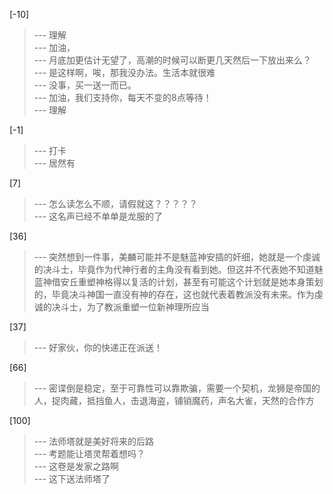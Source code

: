 
[-10] 
>--- 理解<br>
>--- 加油，<br>
>--- 月底加更估计无望了，高潮的时候可以断更几天然后一下放出来么？<br>
>--- 是这样啊，唉，那我没办法。生活本就很难<br>
>--- 没事，买一送一而已。<br>
>--- 加油，我们支持你，每天不变的8点等待！<br>
>--- 理解<br>

[-1] 
>--- 打卡<br>
>--- 居然有<br>

[7] 
>--- 怎么读怎么不顺，请假就这？？？？？<br>
>--- 这名声已经不单单是龙服的了<br>

[36] 
>--- 突然想到一件事，美麟可能并不是魅蓝神安插的奸细，她就是一个虔诚的决斗士，毕竟作为代神行者的主角没有看到她。但这并不代表她不知道魅蓝神借安丘重塑神格得以复活的计划，甚至有可能这个计划就是她本身策划的，毕竟决斗神国一直没有神的存在，这也就代表着教派没有未来。作为虔诚的决斗士，为了教派重塑一位新神理所应当<br>

[37] 
>--- 好家伙，你的快递正在派送！<br>

[66] 
>--- 密谍倒是稳定，至于可靠性可以靠欺骗，需要一个契机，龙狮是帝国的人，捉肉藏，抵挡鱼人，击退海盗，铺销魔药，声名大雀，天然的合作方<br>

[100] 
>--- 法师塔就是美好将来的后路<br>
>--- 考题能让塔灵帮着想吗？<br>
>--- 这卷是发家之路啊<br>
>--- 这下送法师塔了<br>
